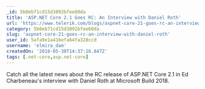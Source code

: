 ```yaml
---
_id: 5b0eb71cd15d3892bfee60da
title: 'ASP.NET Core 2.1 Goes RC: An Interview with Daniel Roth'
url: 'https://www.telerik.com/blogs/aspnet-core-21-goes-rc-an-interview-with-daniel-roth'
category: 5b0eb71cd15d3892bfee60da
slug: 'aspnet-core-21-goes-rc-an-interview-with-daniel-roth'
user_id: 5afa9e1a416efa64fa328ccd
username: 'elmira_dam'
createdOn: '2018-05-30T14:37:16.847Z'
tags: [.net-core,asp.net-core]
---
```


Catch all the latest news about the RC release of ASP.NET Core 2.1 in Ed Charbeneau's interview with Daniel Roth at Microsoft Build 2018.
